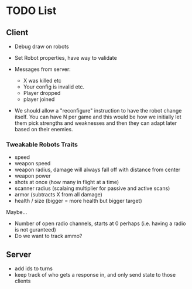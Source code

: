 # TODO List

## Client
* Debug draw on robots
* Set Robot properties, have way to validate
* Messages from server:
    * X was killed etc
    * Your config is invalid etc.
    * Player dropped
    * player joined

* We should allow a "reconfigure" instruction to have the robot change itself. You can have N per game and this would be how we initially let them pick strengths and weaknesses and then they can adapt later based on their enemies.


### Tweakable Robots Traits

* speed
* weapon speed
* weapon radius, damage will always fall off with distance from center
* weapon power
* shots at once (how many in flight at a time)
* scanner radius (scalaing multiplier for passive and active scans)
* armor (subtracts X from all damage)
* health / size (bigger = more health but bigger target)

Maybe...

* Number of open radio channels, starts at 0 perhaps (i.e. having a radio is not guranteed)
* Do we want to track ammo?



## Server
* add ids to turns
* keep track of who gets a response in, and only send state to those clients
